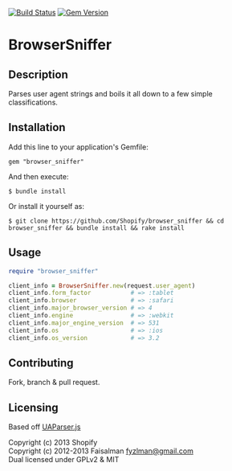 [![Build Status](https://github.com/Shopify/browser_sniffer/actions/workflows/test.yml/badge.svg?branch=master)](https://github.com/Shopify/browser_sniffer/actions/workflows/test.yml)
[![Gem Version](https://badge.fury.io/rb/browser_sniffer.png)](http://badge.fury.io/rb/browser_sniffer)

# BrowserSniffer

## Description

Parses user agent strings and boils it all down to a few simple classifications.

## Installation

Add this line to your application's Gemfile:

    gem "browser_sniffer"

And then execute:

    $ bundle install

Or install it yourself as:

    $ git clone https://github.com/Shopify/browser_sniffer && cd browser_sniffer && bundle install && rake install

## Usage

```ruby
require "browser_sniffer"

client_info = BrowserSniffer.new(request.user_agent)
client_info.form_factor           # => :tablet
client_info.browser               # => :safari
client_info.major_browser_version # => 4
client_info.engine                # => :webkit
client_info.major_engine_version  # => 531
client_info.os                    # => :ios
client_info.os_version            # => 3.2
```

## Contributing

Fork, branch & pull request.

## Licensing

Based off [UAParser.js](https://github.com/faisalman/ua-parser-js)

Copyright (c) 2013 Shopify  
Copyright (c) 2012-2013 Faisalman <fyzlman@gmail.com>  
Dual licensed under GPLv2 & MIT
